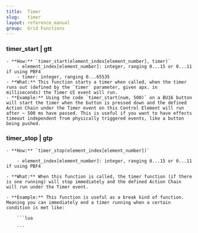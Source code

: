 ```yaml
---
title:  Timer
slug:   timer
layout: reference_manual
group:  Grid Functions
---
```



### timer_start | gtt
  
    - **How:** `timer_start(element_index[element_number], timer)`
        - element_index[element_number]: integer, ranging 0...15 or 0...11 if using PBF4
        - timer: integer, ranging 0...65535
    - **What:** This function starts a timer when called, when the timer runs out (defined by the `timer` parameter, given apx. in milliseconds) the Timer UI event will run.
    - **Example:** Using the code `timer_start(num, 500)` on a BU16 button will start the timer when the button is pressed down and the defined Action Chain under the Timer event on this Control Element will run after ~ 500 ms have passed. This is useful if you want to have effects timeout independent from physically triggered events, like a button being pushed.

### timer_stop | gtp
    
    - **How:** `timer_stop(element_index[element_number])` 
      
        - element_index[element_number]: integer, ranging 0...15 or 0...11 if using PBF4
        
    - **What:** When this function is called, the timer function (if there is one running) will stop immediately and the defined Action Chain will run under the Timer event.
    
    - **Example:** This function is useful as a break kind of function. Meaning you can immediately end a timer running when a certain condition is met like:
    
        ```lua
        
        ```
    
        

